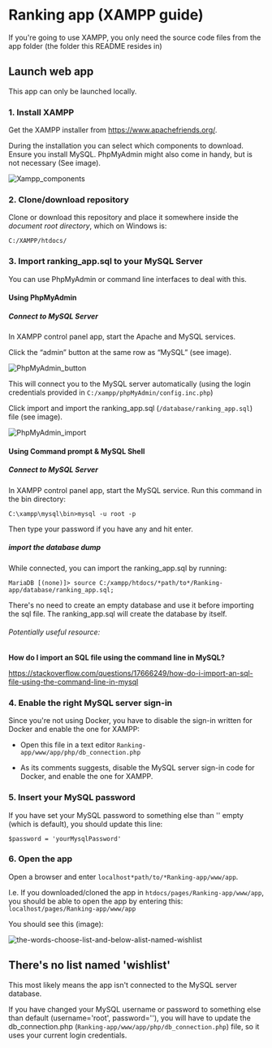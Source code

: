 # Ranking app (XAMPP guide)

If you're going to use XAMPP, you only need the source code files from the app folder (the folder this README resides in)

## Launch web app

This app can only be launched locally.

### 1. Install XAMPP

Get the XAMPP installer from https://www.apachefriends.org/.

During the installation you can select which components to download. Ensure you install MySQL. PhpMyAdmin might also come in handy, but is not necessary (See image).

![Xampp_components](images/xampp/select-components.png)

### 2. Clone/download repository

Clone or download this repository and place it somewhere inside the _document root directory_, which on Windows is:

```
C:/XAMPP/htdocs/
```

### 3. Import ranking_app.sql to your MySQL Server

You can use PhpMyAdmin or command line interfaces to deal with this.

#### Using PhpMyAdmin

##### Connect to MySQL Server

In XAMPP control panel app, start the Apache and MySQL services.

Click the “admin” button at the same row as “MySQL” (see image).

![PhpMyAdmin_button](images/xampp/phpmyadmin-button.png)

This will connect you to the MySQL server automatically (using the login credentials provided in `C:/xampp/phpMyAdmin/config.inc.php`)

Click import and import the ranking_app.sql (`/database/ranking_app.sql`) file (see image).

![PhpMyAdmin_import](images/xampp/phpmyadmin-import.png)

#### Using Command prompt & MySQL Shell

##### Connect to MySQL Server

In XAMPP control panel app, start the MySQL service.
Run this command in the bin directory:

```
C:\xampp\mysql\bin>mysql -u root -p
```

Then type your password if you have any and hit enter.

##### import the database dump

While connected, you can import the ranking_app.sql by running:

```
MariaDB [(none)]> source C:/xampp/htdocs/*path/to*/Ranking-app/database/ranking_app.sql;
```

There's no need to create an empty database and use it before importing the sql file. The ranking_app.sql will create the database by itself.

###### Potentially useful resource:

**How do I import an SQL file using the command line in MySQL?**

https://stackoverflow.com/questions/17666249/how-do-i-import-an-sql-file-using-the-command-line-in-mysql

### 4. Enable the right MySQL server sign-in

Since you're not using Docker, you have to disable the sign-in written for Docker and enable the one for XAMPP:

- Open this file in a text editor `Ranking-app/www/app/php/db_connection.php`

- As its comments suggests, disable the MySQL server sign-in code for Docker, and enable the one for XAMPP.

### 5. Insert your MySQL password

If you have set your MySQL password to something else than '' empty (which is default), you should update this line:

```
$password = 'yourMysqlPassword'
```

### 6. Open the app

Open a browser and enter `localhost*path/to/*Ranking-app/www/app`.

I.e. If you downloaded/cloned the app in `htdocs/pages/Ranking-app/www/app`, you should be able to open the app by entering this: `localhost/pages/Ranking-app/www/app`

You should see this (image):

![the-words-choose-list-and-below-alist-named-wishlist](images/app/first-look-at-app.png)

## There's no list named 'wishlist'

This most likely means the app isn't connected to the MySQL server database.

If you have changed your MySQL username or password to something else than default (username='root', password=''), you will have to update the db_connection.php (`Ranking-app/www/app/php/db_connection.php`) file, so it uses your current login credentials.

